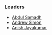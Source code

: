 ### Leaders
* [Abdul Samadh](mailto:abdul.samadh@owasp.org)
* [Andrew Simon](mailto:andrew.simon@owasp.org)
* [Anish Jayakumar](mailto:anish.jayakumar@owasp.org)
